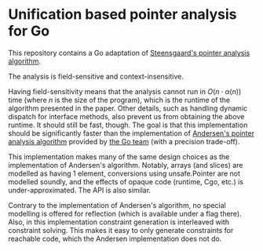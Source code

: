 # Unification based pointer analysis for Go

This repository contains a Go adaptation of [Steensgaard's pointer analysis algorithm][steensgaard].

The analysis is field-sensitive and context-insensitive.

Having field-sensitivity means that the analysis cannot run in $O(n\cdot\alpha(n))$ time (where $n$ is the size of the program), which is the runtime of the algorithm presented in the paper.
Other details, such as handling dynamic dispatch for interface methods, also prevent us from obtaining the above runtime.
It should still be fast, though.
The goal is that this implementation should be significantly faster than the implementation of [Andersen's pointer analysis algorithm][andersen] provided by [the Go team][gopointer] (with a precision trade-off).

This implementation makes many of the same design choices as the implementation of Andersen's algorithm.
Notably, arrays (and slices) are modelled as having 1 element, conversions using unsafe.Pointer are not modelled soundly, and the effects of opaque code (runtime, Cgo, etc.) is under-approximated.
The API is also similar.

Contrary to the implementation of Andersen's algorithm, no special modelling is offered for reflection (which is available under a flag there).
Also, in this implementation constraint generation is interleaved with constraint solving.
This makes it easy to only generate constraints for reachable code, which the Andersen implementation does not do.

[andersen]: https://citeseerx.ist.psu.edu/document?repid=rep1&type=pdf&doi=b7efe971a34a0f2482e0b2520ffb31062dcdde62
[gopointer]: https://pkg.go.dev/golang.org/x/tools/go/pointer
[steensgaard]: https://dl.acm.org/doi/abs/10.1145/237721.237727

